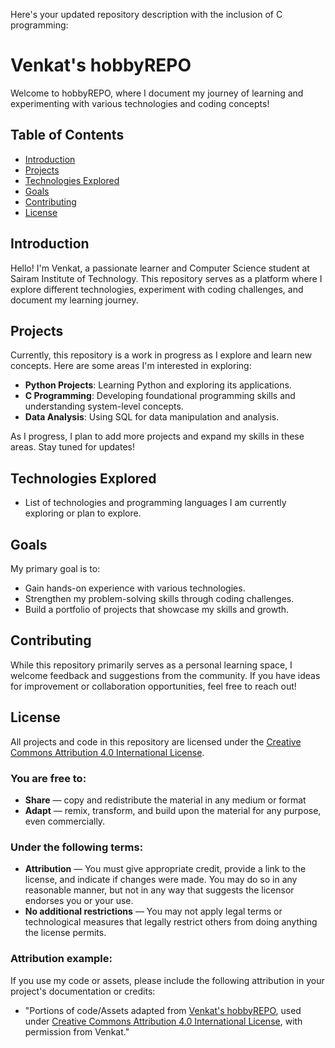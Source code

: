 Here's your updated repository description with the inclusion of C programming:

# Venkat's hobbyREPO

Welcome to hobbyREPO, where I document my journey of learning and experimenting with various technologies and coding concepts!

## Table of Contents
- [Introduction](#introduction)
- [Projects](#projects)
- [Technologies Explored](#technologies-explored)
- [Goals](#goals)
- [Contributing](#contributing)
- [License](#license)

## Introduction

Hello! I'm Venkat, a passionate learner and Computer Science student at Sairam Institute of Technology. This repository serves as a platform where I explore different technologies, experiment with coding challenges, and document my learning journey.

## Projects

Currently, this repository is a work in progress as I explore and learn new concepts. Here are some areas I'm interested in exploring:
- **Python Projects**: Learning Python and exploring its applications.
- **C Programming**: Developing foundational programming skills and understanding system-level concepts.
- **Data Analysis**: Using SQL for data manipulation and analysis.

As I progress, I plan to add more projects and expand my skills in these areas. Stay tuned for updates!

## Technologies Explored

- List of technologies and programming languages I am currently exploring or plan to explore.

## Goals

My primary goal is to:
- Gain hands-on experience with various technologies.
- Strengthen my problem-solving skills through coding challenges.
- Build a portfolio of projects that showcase my skills and growth.

## Contributing

While this repository primarily serves as a personal learning space, I welcome feedback and suggestions from the community. If you have ideas for improvement or collaboration opportunities, feel free to reach out!

## License

All projects and code in this repository are licensed under the [Creative Commons Attribution 4.0 International License](https://creativecommons.org/licenses/by/4.0/).

### You are free to:

- **Share** — copy and redistribute the material in any medium or format
- **Adapt** — remix, transform, and build upon the material for any purpose, even commercially.

### Under the following terms:

- **Attribution** — You must give appropriate credit, provide a link to the license, and indicate if changes were made. You may do so in any reasonable manner, but not in any way that suggests the licensor endorses you or your use.
- **No additional restrictions** — You may not apply legal terms or technological measures that legally restrict others from doing anything the license permits.

### Attribution example:

If you use my code or assets, please include the following attribution in your project's documentation or credits:
- "Portions of code/Assets adapted from [Venkat's hobbyREPO](https://github.com/venkatscodespace/hobbyREPO/), used under [Creative Commons Attribution 4.0 International License](https://creativecommons.org/licenses/by/4.0/), with permission from Venkat."